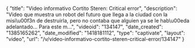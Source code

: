 {
    "title": "Video informativo Cortito Steren: Critical error",
    "description": "Video que muestra un robot del futuro que llega a la ciudad con la misi\u00f3n de destruirla, pero no contaba que alguien ya se le hab\u00eda adelantado... Para este m...",
    "videoid": "134147",
    "date_created": "1385165262",
    "date_modified": "1418181112",
    "type": "captivate",
    "layout": "video",
    "url": "\/v\/video-informativo-cortito-steren-critical-error\/134147"
}